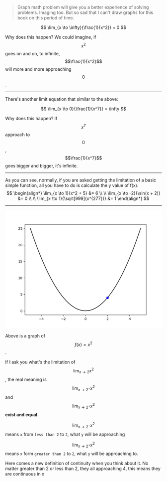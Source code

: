 > Graph math problem will give you a better experience of solving problems. Imaging too.
But so sad that I can't draw graphs for this book on this period of time.

$$
\lim_{x \to \infty}{\frac{1}{x^2}} = 0
$$

Why does this happen? We could imagine, if $$x^2$$ goes on and on, to infinite, $$\frac{1}{x^2}$$ will more and more approaching $$0$$.
___

There's another limit equation that similar to the above:

$$
\lim_{x \to 0}{\frac{1}{x^7}} = \infty
$$

Why does this happen? If $$x^7$$ approach to $$0$$, $$\frac{1}{x^7}$$ goes bigger and bigger, it's infinite.

___

As you can see, normally, if you are asked getting the limitation of a basic simple function, all you have to do is calculate the y value of f(x).
$$
\begin{align*}
\lim_{x \to 1}{x^2 + 5} &= 6
\\ \\
\lim_{x \to -2}{\sin(x + 2)} &= 0
\\ \\
\lim_{x \to 1}{\sqrt[999]{x^{277}}} &= 1
\end{align*}
$$
___

![](/assets/x^2.png)

Above is a graph of $$f(x) = x^2$$.

If I ask you what's the limitation of $$\lim_{x \to 2}{x^2}$$, the real meaning is $$\lim_{x \to 2^-}{x^2}$$ and $$\lim_{x \to 2^+}{x^2}$$ **exist and equal.**

$$\lim_{x \to 2^-}{x^2}$$ means `x` from `less than 2` to `2`, what `y` will be approaching

$$\lim_{x \to 2^+}{x^2}$$ means `x` form `greater than 2` to `2`, what `y` will be approaching to.

Here comes a new definition of continuity when you think about it.
No matter greater than 2 or less than 2, they all approaching 4, this means they are continuous in x
